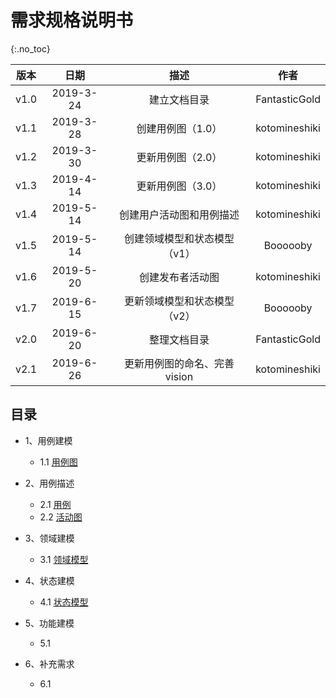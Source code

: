 # 需求规格说明书

{:.no_toc}

| 版本 |   日期    |             描述             |     作者      |
| :--: | :-------: | :--------------------------: | :-----------: |
| v1.0 | 2019-3-24 |         建立文档目录         | FantasticGold |
| v1.1 | 2019-3-28 |      创建用例图（1.0）       | kotomineshiki |
| v1.2 | 2019-3-30 |      更新用例图（2.0）       | kotomineshiki |
| v1.3 | 2019-4-14 |      更新用例图（3.0）       | kotomineshiki |
| v1.4 | 2019-5-14 |   创建用户活动图和用例描述   | kotomineshiki |
| v1.5 | 2019-5-14 | 创建领域模型和状态模型（v1） |   Boooooby    |
| v1.6 | 2019-5-20 |       创建发布者活动图       | kotomineshiki |
| v1.7 | 2019-6-15 | 更新领域模型和状态模型（v2） |   Boooooby    |
| v2.0 | 2019-6-20 |         整理文档目录         | FantasticGold |
| v2.1 | 2019-6-26 |         更新用例图的命名、完善vision     | kotomineshiki |

## 目录

+ 1、用例建模
  + 1.1 [用例图](https://swsad.github.io/Dashboard/documents/usecase_diagram/usecase_diagram)

+ 2、用例描述
  + 2.1 [用例](https://swsad.github.io/Dashboard/documents/usecase_diagram/usecase)
  + 2.2 [活动图](https://swsad.github.io/Dashboard/documents/usecase_diagram/activity_diagram)

+ 3、领域建模
  + 3.1 [领域模型](https://swsad.github.io/Dashboard/6-requirement-specification/3.1-domain-models)

+ 4、状态建模
  + 4.1 [状态模型](https://swsad.github.io/Dashboard/6-requirement-specification/4.1-state-models)

+ 5、功能建模
  + 5.1

+ 6、补充需求
  + 6.1